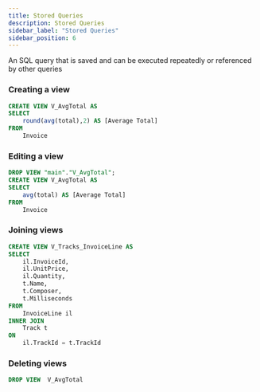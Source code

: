 ```yaml
---
title: Stored Queries
description: Stored Queries
sidebar_label: "Stored Queries"
sidebar_position: 6
---
```


An SQL query that is saved and can be executed repeatedly or referenced by other queries

### Creating a view

```sql
CREATE VIEW V_AvgTotal AS
SELECT
	round(avg(total),2) AS [Average Total]
FROM
	Invoice
```

### Editing a view

```sql
DROP VIEW "main"."V_AvgTotal";
CREATE VIEW V_AvgTotal AS
SELECT
	avg(total) AS [Average Total]
FROM
	Invoice
```

### Joining views

```sql
CREATE VIEW V_Tracks_InvoiceLine AS
SELECT
	il.InvoiceId,
	il.UnitPrice,
	il.Quantity,
	t.Name,
	t.Composer,
	t.Milliseconds
FROM
	InvoiceLine il
INNER JOIN
	Track t
ON
	il.TrackId = t.TrackId
```

### Deleting views

```sql
DROP VIEW  V_AvgTotal
```
